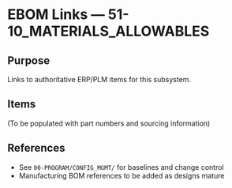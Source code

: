 # EBOM Links — 51-10_MATERIALS_ALLOWABLES

## Purpose
Links to authoritative ERP/PLM items for this subsystem.

## Items
(To be populated with part numbers and sourcing information)

## References
- See `00-PROGRAM/CONFIG_MGMT/` for baselines and change control
- Manufacturing BOM references to be added as designs mature
